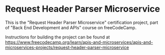 # Request Header Parser Microservice

This is the "Request Header Parser Microservice" certification project, part of "Back End Development and APIs" course on freeCodeCamp.

Instructions for building the project can be found at https://www.freecodecamp.org/learn/apis-and-microservices/apis-and-microservices-projects/request-header-parser-microservice
